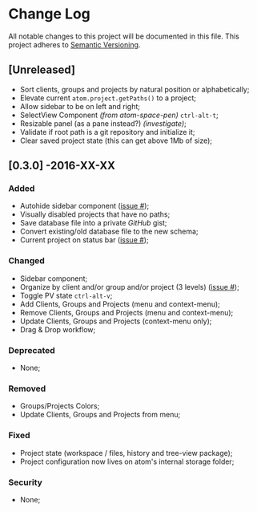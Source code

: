 # Change Log
All notable changes to this project will be documented in this file.
This project adheres to [Semantic Versioning](http://semver.org/).

## [Unreleased]
- Sort clients, groups and projects by natural position or alphabetically;
- Elevate current `atom.project.getPaths()` to a project;
- Allow sidebar to be on left and right;
- SelectView Component *(from atom-space-pen)* `ctrl-alt-t`;
- Resizable panel (as a pane instead?) *(investigate)*;
- Validate if root path is a git repository and initialize it;
- Clear saved project state (this can get above 1Mb of size);

## [0.3.0] -2016-XX-XX
### Added
- Autohide sidebar component ([issue #]());
- Visually disabled projects that have no paths;
- Save database file into a private *GitHub* gist;
- Convert existing/old database file to the new schema;
- Current project on status bar ([issue #]());
### Changed
- Sidebar component;
- Organize by client and/or group and/or project (3 levels) ([issue #]());
- Toggle PV state `ctrl-alt-v`;
- Add Clients, Groups and Projects (menu and context-menu);
- Remove Clients, Groups and Projects (menu and context-menu);
- Update Clients, Groups and Projects (context-menu only);
- Drag & Drop workflow;
### Deprecated
- None;
### Removed
- Groups/Projects Colors;
- Update Clients, Groups and Projects from menu;
### Fixed
- Project state (workspace / files, history and tree-view package);
- Project configuration now lives on atom's internal storage folder;
### Security
- None;

